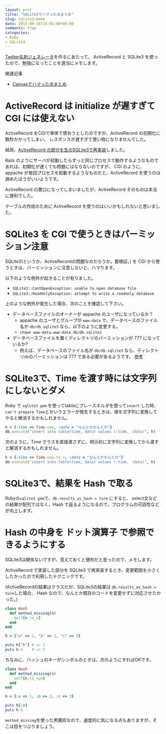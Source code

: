 ```yaml
---
layout: post
title: "SQLite3でハマった点まとめ"
slug: sqlite3-memo
date: 2013-09-16T14:05:00+09:00
comments: true
categories: 
- Ruby
- SQLite3
---
```


[Twitter名刺ジェネレータ](http://gam0022.net/app/tmg/)を作るにあたって、
ActiveRecord と SQLite3 を使ったので、勉強になったことを適当にメモします。

関連記事

* [Canvasでハマった点まとめ](/blog/2013/09/16/canvas-memo/)


# ActiveRecord は initialize が遅すぎて CGI には使えない

ActiveRecord をCGIで単体で使おうとしたのですが、ActiveRecord の初期化に数秒かかってしまい、
レスポンスが遅すぎて使い物になりませんでした。

結局、[ActiveRecord の部分を生のSQLite3で再実装](https://github.com/gam0022/twitter-meishi-generator/blob/master/posts.rb)しました。

Rails のようにサーバが起動したらずっと同じプロセスで動作するようなものであれは、初期化が遅くても問題にはならないのですが、
CGI のように、appache が毎回プロセスを起動するようなものだと、ActiveRecord を使うのは諦めたほうがいいようです。

ActiveRecord の悪口になってしまいましたが、ActiveRecord そのものは本当に便利でした。

テーブルの作成のために ActiveRecord を使うのはいいかもしれないと思いました。


# SQLite3 を CGI で使うときはパーミッション注意

SQLite3(というか、ActiveRecordの問題なのだろうか。要検証。) を CGI から使うときは、パーミッションに注意しないと、ハマります。

以下のような例外が起きることが有りました。

* `SQLite3::CantOpenException: unable to open database file`
* `SQLite3::ReadOnlyException: attempt to write a readonly database`

上のような例外が発生した場合、次のことを確認して下さい。

* データベースファイルのオーナーが appache のユーザになっているか？
  * appache のユーザとグループが `www-data` で、データベースのファイル名が `db/db.sqlite3` なら、以下のように変更する。
  * `chown www-data.www-data db/db.sqlite3`
* データベースファイルを置くディレクトリのパーミッションが 777 になっているか?
  * 例えば、データベースのファイル名が `db/db.sqlite3` なら、ディレクトリ`db`のパーミッションは 777 である必要があるようです。
    [参考](http://d.hatena.ne.jp/yun_kichi/20100113/1263362175)


# SQLite3で、Time を渡す時には文字列にしないとダメ

Ruby で `sqlite3 gem` を使ってtableにプレースホルダを使って`insert` した時、
`can't prepare Time`とかいうエラーが発生するときは、値を文字列に変換してやると解消するかもしれません。

``` ruby Timeクラスを直接渡すと、can't prepare Time とか言われる例
h = {:time => Time.now, :data = "なんとかかんとか"}
db.execute("insert into table(time, data) values (:time, :data)", h)
```

次のように、Time クラスを直接渡さずに、明示的に文字列に変換してから渡すと解消するかもしれません。

``` ruby Timeクラスを文字列に変換して渡すと解消するかも
h = {:time => Time.now.to_s, :data = "なんとかかんとか"}
db.execute("insert into table(time, data) values (:time, :data)", h)
```

<!--more-->

# SQLite3で、結果を Hash で取る

Rubyの`sqlite3 gem`で、`db.results_as_hash = ture` にすると、
select文などの結果が配列ではなく、Hash で返るようになるので、プログラムの可読性などが向上します。


# Hash の中身を ドット演算子 で参照できるようにする

SQLite3は関係ないですが、覚えておくと便利だと思ったので、メモします。

ActiveRecord で実装した部分を SQLite3 で再実装するとき、変更範囲を小さくしたかったので利用したテクニックです。

(ActiveRecordの結果はクラスだが、SQLite3の結果は `db.results_as_hash = ture`した場合、
Hash なので、なんとか既存のコードを変更せずに対応させたかった。)

``` ruby Hash の中身を ドット演算子 で参照したい(キーがString)
class Hash
  def method_missing(n)
    self[n.to_s]
  end
end

h = {"a" => 1, "b" => 2, "c" => 3}

puts h["b"] # => 2
puts h.b    # => 2
```

ちなみに、ハッシュのキーがシンボルのときは、次のようにすればOKです。

``` ruby Hash の中身を ドット演算子 で参照したい(キーがSymbol)
class Hash
  def method_missing(n)
    self[n.to_sym]
  end
end

h = {:a => 1, :b => 2, :c => 3}

puts h[:b]
puts h.b
```

`method_missing`を使った黒魔術なので、速度的に気になる点もありますが、そこは目をつぶりましょう。
